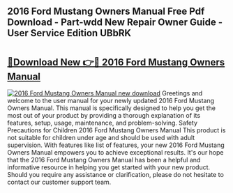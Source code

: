 ## 2016 Ford Mustang Owners Manual Free Pdf Download - Part-wdd New Repair Owner Guide - User Service Edition UBbRK

# <h2><a href="http://bc24579.oget.top/?id=2016+Ford+Mustang+Owners+Manual">🔗Download New 👉🔴 2016 Ford Mustang Owners Manual</a></h2>

[![2016 Ford Mustang Owners Manual new download](https://i.imgur.com/5g1atiW.png)](http://bc24579.oget.top/?id=2016+Ford+Mustang+Owners+Manual)
Greetings and welcome to the user manual for your newly updated 2016 Ford Mustang Owners Manual. This manual is specifically designed to help you get the most out of your product by providing a thorough explanation of its features, setup, usage, maintenance, and problem-solving. Safety Precautions for Children 2016 Ford Mustang Owners Manual This product is not suitable for children under age and should be used with adult supervision. With features like list of features, your new 2016 Ford Mustang Owners Manual empowers you to achieve exceptional results. It's our hope that the 2016 Ford Mustang Owners Manual has been a helpful and informative resource in helping you get started with your new product. Should you require any assistance or clarification, please do not hesitate to contact our customer support team.
